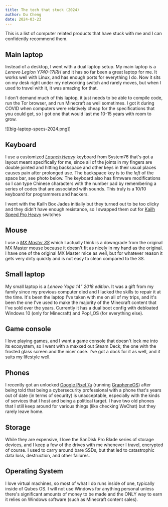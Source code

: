 ```yaml
---
title: The tech that stuck (2024)
author: Du Cheng
date: 2024-03-23
---
```

This is a list of computer related products that have stuck with me and I can confidently recommend them.

## Main laptop
Instead of a desktop, I went with a dual laptop setup. My main laptop is a *Lenovo Legion Y740-17IRH* and it has so far been a great laptop for me. It works well with Linux, and has enough ports for everything I do. Now it sits on my desk right under my networking switch and rarely moves, but when I used to travel with it, it was amazing for that.

I don't demand much of this laptop, it just needs to be able to compile code, run the Tor browser, and run Minecraft as well sometimes. I got it during COVID when computers were relatively cheap for the specifications that you could get, so I got one that would last me 10-15 years with room to grow.

![[big-laptop-specs-2024.png]]
## Keyboard
I use a customized *[Launch Heavy](https://system76.com/accessories/launch)* keyboard from System76 that's got a layout meant specifically for me, since all of the joints in my fingers are double jointed and hitting backspace and other keys in their usual places causes pain after prolonged use. The backspace key is to the *left* of the space bar, see photo below. The keyboard also has firmware modifications so I can type Chinese characters with the number pad by remembering a series of codes that are associated with sounds. This truly is a 10/10 keyboard for programmers and hackers.

I went with the Kailh Box Jades initially but they turned out to be too clicky and they didn't have enough resistance, so I swapped them out for [Kailh Speed Pro Heavy](https://keychron.com.es/products/kailh-speed-pro-heavy-switch) switches

## Mouse
I use a [*MX Master 3S*](https://www.logitech.com/en-us/products/mice/mx-master-3s.910-006556.html) which I actually think is a downgrade from the original MX Master mouse because it doesn't fit as nicely in my hand as the original. I have one of the original MX Master mice as well, but for whatever reason it gets very dirty quickly and is not easy to clean compared to the 3S.

## Small laptop
My small laptop is a *Lenovo Yoga 14" 2018 edition*. It was a gift from my family since my previous computer died and I lacked the skills to repair it at the time. It's been the laptop I've taken with me on all of my trips, and it's been the one I've used to make the majority of the Minecraft content that I've sold over the years. Currently it has a dual boot config with debloated Windows 10 (only for Minecraft) and Pop!_OS (for everything else).

## Game console
I love playing games, and I want a game console that doesn't lock me into its ecosystem, so I went with a maxxed out Steam Deck; the one with the frosted glass screen and the nicer case. I've got a dock for it as well, and it suits my lifestyle well.

## Phones
I recently got an unlocked [Google Pixel 7a](https://store.google.com/product/pixel_7a) (running [GrapheneOS](https://grapheneos.org/)) after being told that being a cybersecurity professional with a phone that's years out of date (in terms of security) is unacceptable, especially with the kinds of services that I host and being a political target. I have two old phones that I still keep around for various things (like checking WeChat) but they rarely leave home.

## Storage
While they are expensive, I love the SanDisk Pro Blade series of storage devices, and I keep a few of the drives with me whenever I travel, encrypted of course. I used to carry around bare SSDs, but that led to catastrophic data loss, destruction, and other failures.

## Operating System
I love virtual machines, so most of what I do runs inside of one, typically inside of Qubes OS. I will not use Windows for anything personal unless there's significant amounts of money to be made and the ONLY way to earn it relies on Windows software (such as Minecraft content sales).